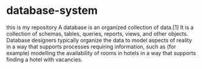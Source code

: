 # database-system
this is my repository
A database is an organized collection of data.[1] It is a collection of schemas, tables, queries, reports, views, and other objects. Database designers typically organize the data to model aspects of reality in a way that supports processes requiring information, such as (for example) modelling the availability of rooms in hotels in a way that supports finding a hotel with vacancies.
